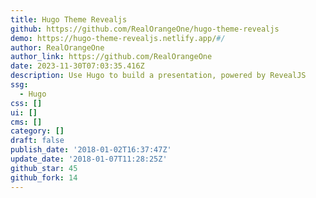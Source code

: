 ```yaml
---
title: Hugo Theme Revealjs
github: https://github.com/RealOrangeOne/hugo-theme-revealjs
demo: https://hugo-theme-revealjs.netlify.app/#/
author: RealOrangeOne
author_link: https://github.com/RealOrangeOne
date: 2023-11-30T07:03:35.416Z
description: Use Hugo to build a presentation, powered by RevealJS
ssg:
  - Hugo
css: []
ui: []
cms: []
category: []
draft: false
publish_date: '2018-01-02T16:37:47Z'
update_date: '2018-01-07T11:28:25Z'
github_star: 45
github_fork: 14
---
```

